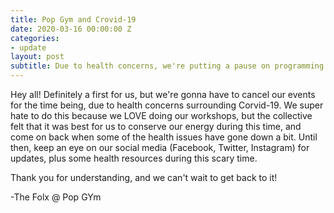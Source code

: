 ```yaml
---
title: Pop Gym and Crovid-19
date: 2020-03-16 00:00:00 Z
categories:
- update
layout: post
subtitle: Due to health concerns, we're putting a pause on programming for the time being. 
---
```


Hey all!
Definitely a first for us, but we're gonna have to cancel our events for the time being, due to health concerns surrounding Corvid-19. We super hate to do this because we LOVE doing our workshops, but the collective felt that it was best for us to conserve our energy during this time, and come on back when some of the health issues have gone down a bit. Until then, keep an eye on our social media (Facebook, Twitter, Instagram) for updates, plus some health resources during this scary time. 

Thank you for understanding, and we can't wait to get back to it!

-The Folx @ Pop GYm


